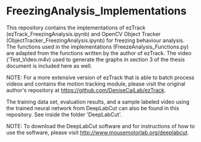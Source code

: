 # FreezingAnalysis_Implementations

This repository contains the implementations of ezTrack (ezTrack_FreezingAnalysis.ipynb) and OpenCV Object Tracker (ObjectTracker_FreezingAnalysis.ipynb) for freezing behaviour analysis. The functions used in the implementations (FreezeAnalysis_Functions.py) are adapted from the functions written by the author of ezTrack. The video ('Test_Video.m4v) used to generate the graphs in section 3 of the thesis document is included here as well.


NOTE: For a more extensive version of ezTrack that is able to batch process videos and contains the motion tracking module, please visit the original author's repository at https://github.com/DeniseCaiLab/ezTrack.




The training data set, evaluation results, and a sample labeled video using the trained neural network from DeepLabCut can also be found in this repository. See inside the folder 'DeepLabCut'.


NOTE: To download the DeepLabCut software and for instructions of how to use the software, please visit http://www.mousemotorlab.org/deeplabcut.
